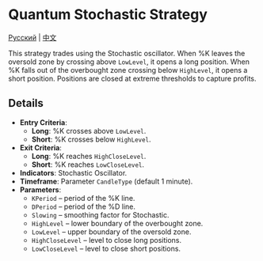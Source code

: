 # Quantum Stochastic Strategy
[Русский](README_ru.md) | [中文](README_cn.md)

This strategy trades using the Stochastic oscillator. When %K leaves the oversold zone by crossing above `LowLevel`, it opens a long position. When %K falls out of the overbought zone crossing below `HighLevel`, it opens a short position. Positions are closed at extreme thresholds to capture profits.

## Details

- **Entry Criteria**:
  - **Long**: %K crosses above `LowLevel`.
  - **Short**: %K crosses below `HighLevel`.
- **Exit Criteria**:
  - **Long**: %K reaches `HighCloseLevel`.
  - **Short**: %K reaches `LowCloseLevel`.
- **Indicators**: Stochastic Oscillator.
- **Timeframe**: Parameter `CandleType` (default 1 minute).
- **Parameters**:
  - `KPeriod` – period of the %K line.
  - `DPeriod` – period of the %D line.
  - `Slowing` – smoothing factor for Stochastic.
  - `HighLevel` – lower boundary of the overbought zone.
  - `LowLevel` – upper boundary of the oversold zone.
  - `HighCloseLevel` – level to close long positions.
  - `LowCloseLevel` – level to close short positions.
